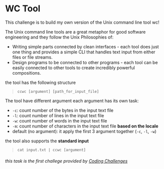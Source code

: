 <H1>WC Tool</H1>
This challenge is to build my own version of the Unix command line tool wc!

The Unix command line tools are a great metaphor for good software engineering and they follow the Unix Philosophies of:
- Writing simple parts connected by clean interfaces - each tool does just one thing and provides a simple CLI that handles text input from either files or file streams.
- Design programs to be connected to other programs - each tool can be easily connected to other tools to create incredibly powerful compositions.

the tool has the following structure
> `ccwc [argument] [path_for_input_file]`

The tool have different argument each argument has its own task:
- `-c`: count number of the bytes in the input text file
- `-l`: count number of lines in the input text file
- `-w`: count number of words in the input text file 
- `-m`: count number of characters in the input text file __based on the locale__
- default (no argument): it apply the first 3 argument together (`-c`, `-l`, `-w`)

the tool also supports the **standard input**  
> `cat input.txt | ccwc [argument]` 

<h6>this task is the first challege provided by <a href=https://codingchallenges.fyi/>Coding Challenges</a></h6>
